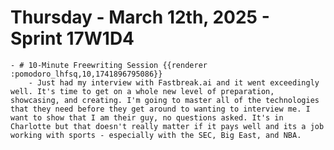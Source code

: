 # Thursday - March 12th, 2025 - Sprint 17W1D4
	- # 10-Minute Freewriting Session {{renderer :pomodoro_lhfsq,10,1741896795086}}
		- Just had my interview with Fastbreak.ai and it went exceedingly well. It's time to get on a whole new level of preparation, showcasing, and creating. I'm going to master all of the technologies that they need before they get around to wanting to interview me. I want to show that I am their guy, no questions asked. It's in Charlotte but that doesn't really matter if it pays well and its a job working with sports - especially with the SEC, Big East, and NBA.